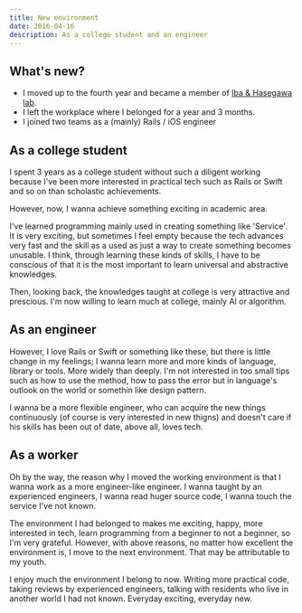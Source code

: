 ```yaml
---
title: New environment
date: 2016-04-16
description: As a college student and an engineer
---
```


## What's new?

- I moved up to the fourth year and became a member of <a href="http://www.iba.t.u-tokyo.ac.jp/" target="_blank">Iba & Hasegawa lab</a>.
- I left the workplace where I belonged for a year and 3 months.
- I joined two teams as a (mainly) Rails / iOS engineer

## As a college student

I spent 3 years as a college student without such a diligent working because I've been more interested in practical tech such as Rails or Swift and so on than scholastic achievements.

However, now, I wanna achieve something exciting in academic area.

I've learned programming mainly used in creating something like 'Service'. It is very exciting, but sometimes I feel empty because the tech advances very fast and the skill as a used as just a way to create something becomes unusable. I think, through learning these kinds of skills, I have to be conscious of that it is the most important to learn universal and abstractive knowledges.

Then, looking back, the knowledges taught at college is very attractive and prescious. I'm now willing to learn much at college, mainly AI or algorithm.

## As an engineer

However, I love Rails or Swift or something like these, but there is little change in my feelings; I wanna learn more and more kinds of language, library or tools. More widely than deeply. I'm not interested in too small tips such as how to use the method, how to pass the error but in language's outlook on the world or somethin like design pattern.

I wanna be a more flexible engineer, who can acquire the new things continuously (of course is very interested in new thigns) and doesn't care if his skills has been out of date, above all, loves tech.

## As a worker

Oh by the way, the reason why I moved the working environment is that I wanna work as a more engineer-like engineer. I wanna taught by an experienced engineers, I wanna read huger source code, I wanna touch the service I've not known.

The environment I had belonged to makes me exciting, happy, more interested in tech, learn programming from a beginner to not a beginner, so I'm very grateful. However, with above reasons, no matter how excellent the environment is, I move to the next environment. That may be attributable to my youth.

I enjoy much the environment I belong to now. Writing more practical code, taking reviews by experienced engineers, talking with residents who live in another world I had not known. Everyday exciting, everyday new.
